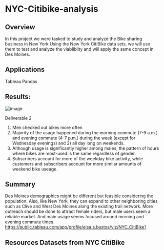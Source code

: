 # NYC-Citibike-analysis
## Overview
In this project we were tasked to study and analyze the Bike sharing business in New York Using the New York CitiBike data sets, we will use them to test and analyze the viablibilty and will apply the same concept in Des Moines.
## Applications
Tableau Pandas

## Results:
![image](https://user-images.githubusercontent.com/93121665/156952718-f4cdcb80-9e3c-48b2-acf9-a97f361f9d28.png)


Deliverable 2
1.	Men checked out bikes more often
2.	Majority of the usage happened during the morning commute (7-9 a.m.) and evening commute (4-7 p.m.) during the week (except for Wednesday evenings) and 2) all day long on weekends.
3.	Although usage is significantly higher among males, the pattern of hours where bikes are most-used is the same regardless of gender.
4.	Subscribers account for more of the weekday bike activity, while customers and subscribers account for more similar amounts of weekend bike useage.
## Summary
Des Moines demographics might be different but feasible considering the population. Also, like New York, they can expand to other neighboring cities such as Clive and West Des Moines along the existing trail network. More outreach should be done to attract female riders, but male users seem a reliable market. And main usage seems focused around morning and evening commute times. https://public.tableau.com/app/profile/elsa.s.bustos/viz/NYC_CitiBike1
## Resources Datasets from NYC CitiBike

